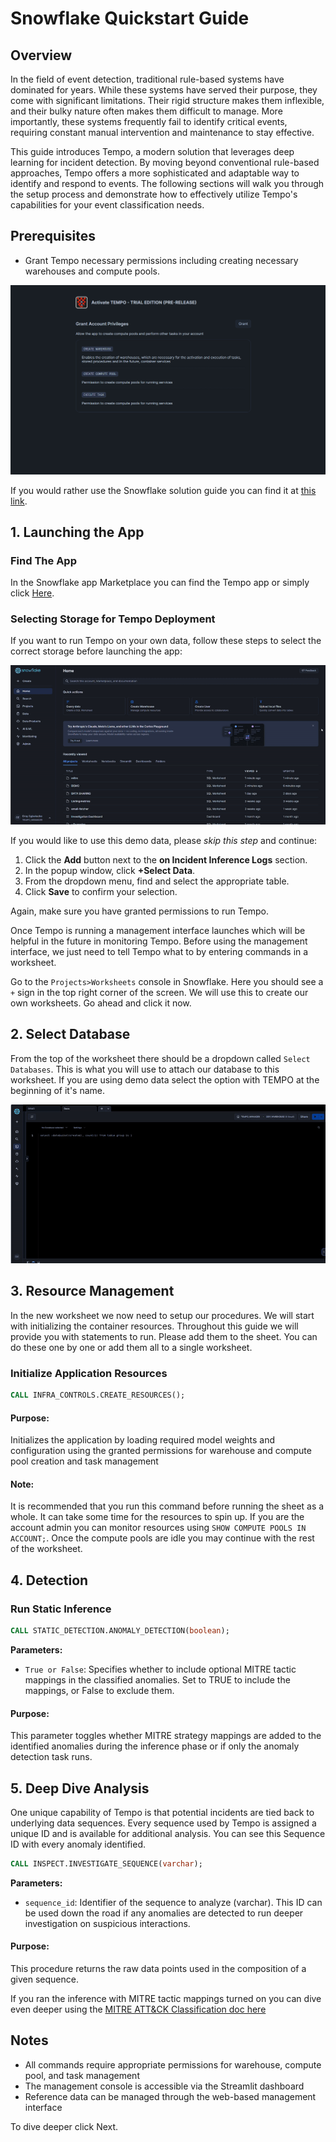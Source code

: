 # Snowflake Quickstart Guide

## Overview
In the field of event detection, traditional rule-based systems have dominated for years. While these systems have served their purpose, they come with significant limitations. Their rigid structure makes them inflexible, and their bulky nature often makes them difficult to manage. More importantly, these systems frequently fail to identify critical events, requiring constant manual intervention and maintenance to stay effective.

This guide introduces Tempo, a modern solution that leverages deep learning for incident detection. By moving beyond conventional rule-based approaches, Tempo offers a more sophisticated and adaptable way to identify and respond to events. The following sections will walk you through the setup process and demonstrate how to effectively utilize Tempo's capabilities for your event classification needs.

## Prerequisites
- Grant Tempo necessary permissions including creating necessary warehouses and compute pools.

![permissions page](assets/tempo_permissions.png)

If you would rather use the Snowflake solution guide you can find it at [this link](https://quickstarts.snowflake.com/guide/getting_started_with_tempo_and_snowflake/index.html#0). 

## 1. Launching the App

### Find The App
In the Snowflake app Marketplace you can find the Tempo app or simply click [Here](https://app.snowflake.com/marketplace/listing/GZTYZOYXHP3/deeptempo-cybersecurity-tempo).  

### Selecting Storage for Tempo Deployment  

If you want to run Tempo on your own data, follow these steps to select the correct storage before launching the app:  

![reference page](./assets/reference_navi.gif)

If you would like to use this demo data, please *skip this step* and continue: 

1. Click the **Add** button next to the **on Incident Inference Logs** section.  
2. In the popup window, click **+Select Data**.  
3. From the dropdown menu, find and select the appropriate table.  
4. Click **Save** to confirm your selection.  

Again, make sure you have granted permissions to run Tempo.

Once Tempo is running a management interface launches which will be helpful in the future in monitoring Tempo.  Before using the management interface, we just need to tell Tempo what to by entering commands in a worksheet. 

Go to the `Projects>Worksheets` console in Snowflake. Here you should see a `+` sign in the top right corner of the screen.  We will use this to create our own worksheets. Go ahead and click it now. 

## 2. Select Database

From the top of the worksheet there should be a dropdown called `Select Databases`.  This is what you will use to attach our database to this worksheet.  If you are using demo data select the option with TEMPO at the beginning of it's name.

![database_selection](assets/database_selection.gif)

## 3. Resource Management

In the new worksheet we now need to setup our procedures. We will start with initializing the container resources. Throughout this guide we will provide you with statements to run.  Please add them to the sheet. You can do these one by one or add them all to a single worksheet.

### Initialize Application Resources
```sql
CALL INFRA_CONTROLS.CREATE_RESOURCES();
```
#### Purpose: 
Initializes the application by loading required model weights and configuration using the granted permissions for warehouse and compute pool creation and task management

#### Note:
It is recommended that you run this command before running the sheet as a whole.  It can take some time for the resources to spin up.  If you are the account admin you can monitor resources using `SHOW COMPUTE POOLS IN ACCOUNT;`. Once the compute pools are idle you may continue with the rest of the worksheet.

## 4. Detection

### Run Static Inference
```sql
CALL STATIC_DETECTION.ANOMALY_DETECTION(boolean);
```

**Parameters:**
- `True or False`: Specifies whether to include optional MITRE tactic mappings in the classified anomalies. Set to TRUE to include the mappings, or False to exclude them.
#### Purpose: 
This parameter toggles whether MITRE strategy mappings are added to the identified anomalies during the inference phase or if only the anomaly detection task runs. 

## 5. Deep Dive Analysis

One unique capability of Tempo is that potential incidents are tied back to underlying data sequences.  Every sequence used by Tempo is assigned a unique ID and is available for additional analysis.  You can see this Sequence ID with every anomaly identified.

```sql
CALL INSPECT.INVESTIGATE_SEQUENCE(varchar);
```
**Parameters:**
- `sequence_id`: Identifier of the sequence to analyze (varchar). This ID can be used down the road if any anomalies are detected to run deeper investigation on suspicious interactions. 
#### Purpose: 
This procedure returns the raw data points used in the composition of a given sequence.

If you ran the inference with MITRE tactic mappings turned on you can dive even deeper using the [MITRE ATT&CK Classification doc here](/docs/mitreclass.md)

## Notes
- All commands require appropriate permissions for warehouse, compute pool, and task management
- The management console is accessible via the Streamlit dashboard
- Reference data can be managed through the web-based management interface


To dive deeper click Next.